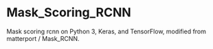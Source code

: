 # Mask_Scoring_RCNN
Mask scoring rcnn on Python 3, Keras, and TensorFlow, modified from matterport / Mask_RCNN.
